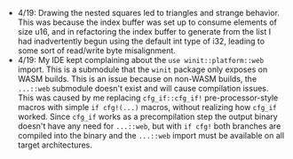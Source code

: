 - 4/19: Drawing the nested squares led to triangles and strange behavior. This was
    because the index buffer was set up to consume elements of size u16, and in
    refactoring the index buffer to generate from the list I had inadvertently
    begun using the default int type of i32, leading to some sort of read/write
    byte misalignment.
- 4/19: My IDE kept complaining about the `use winit::platform::web` import. This
    is a submodule that the `winit` package only exposes on WASM builds. This is an
    issue because on non-WASM builds, the `...::web` submodule doesn't exist and
    will cause compilation issues. This was caused by me replacing
    `cfg_if::cfg_if!` pre-processor-style macros with simple `if cfg!(...)` macros,
    without realizing how `cfg_if` worked. Since `cfg_if` works as a precompilation
    step the output binary doesn't have any need for `...::web`, but with `if cfg!`
    both branches are compiled into the binary and the `...::web` import must be
    available on all target architectures.
